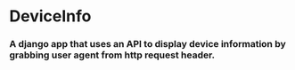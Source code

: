 # DeviceInfo

<h3>A django app that uses an API to display device information by grabbing user agent from  http request header.</h3>
